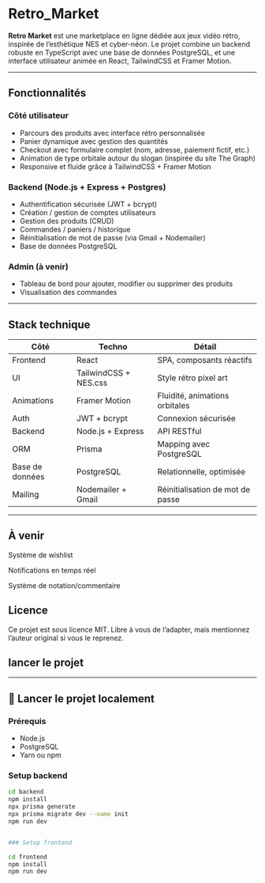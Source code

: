 
# Retro_Market

**Retro Market** est une marketplace en ligne dédiée aux jeux vidéo rétro, inspirée de l’esthétique NES et cyber-néon. Le projet combine un backend robuste en TypeScript avec une base de données PostgreSQL, et une interface utilisateur animée en React, TailwindCSS et Framer Motion.

---

## Fonctionnalités

### Côté utilisateur
- Parcours des produits avec interface rétro personnalisée
- Panier dynamique avec gestion des quantités
- Checkout avec formulaire complet (nom, adresse, paiement fictif, etc.)
- Animation de type orbitale autour du slogan (inspirée du site The Graph)
- Responsive et fluide grâce à TailwindCSS + Framer Motion

### Backend (Node.js + Express + Postgres)
- Authentification sécurisée (JWT + bcrypt)
- Création / gestion de comptes utilisateurs
- Gestion des produits (CRUD)
- Commandes / paniers / historique
- Réinitialisation de mot de passe (via Gmail + Nodemailer)
- Base de données PostgreSQL

### Admin (à venir)
- Tableau de bord pour ajouter, modifier ou supprimer des produits
- Visualisation des commandes

---

## Stack technique

| Côté | Techno | Détail |
|------|--------|--------|
| Frontend | React | SPA, composants réactifs |
| UI | TailwindCSS + NES.css | Style rétro pixel art |
| Animations | Framer Motion | Fluidité, animations orbitales |
| Auth | JWT + bcrypt | Connexion sécurisée |
| Backend | Node.js + Express | API RESTful |
| ORM | Prisma | Mapping avec PostgreSQL |
| Base de données | PostgreSQL | Relationnelle, optimisée |
| Mailing | Nodemailer + Gmail | Réinitialisation de mot de passe |

---

## À venir
Système de wishlist

Notifications en temps réel

Système de notation/commentaire

## Licence
Ce projet est sous licence MIT. Libre à vous de l’adapter, mais mentionnez l’auteur original si vous le reprenez.

## lancer le projet


---

## 🧪 Lancer le projet localement

### Prérequis
- Node.js
- PostgreSQL
- Yarn ou npm

### Setup backend

```bash
cd backend
npm install
npx prisma generate
npx prisma migrate dev --name init
npm run dev


### Setup frontend

cd frontend
npm install
npm run dev



